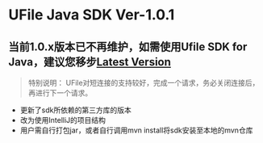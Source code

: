 # UFile Java SDK Ver-1.0.1

## 当前1.0.x版本已不再维护，如需使用Ufile SDK for Java，建议您移步[Latest Version](https://github.com/ucloud/ufile-sdk-java)


> 特别说明： UFile对短连接的支持较好，完成一个请求，务必关闭连接后，再进行下一个请求。

- 更新了sdk所依赖的第三方库的版本
- 改为使用IntelliJ的项目结构
- 用户需自行打包jar，或者自行调用mvn install将sdk安装至本地的mvn仓库